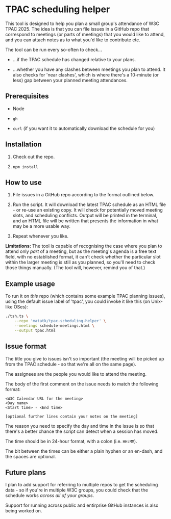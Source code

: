 # TPAC scheduling helper

This tool is designed to help you plan a small group's attendance of W3C TPAC 2025. The idea is that you can file issues in a GitHub repo that correspond to meetings (or parts of meetings) that you would like to attend, and you can attach notes as to what you'd like to contribute etc.

The tool can be run every so-often to check...

* ...if the TPAC schedule has changed relative to your plans.

* ...whether you have any clashes between meetings you plan to attend. It also checks for 'near clashes', which is where there's a 10-minute (or less) gap between your planned meeting attendances.

## Prerequisites

* Node

* `gh`

* `curl` (if you want it to automatically download the schedule for you)

## Installation

1. Check out the repo.

2. `npm install`

## How to use

1. File issues in a GitHub repo according to the format outlined below.

2. Run the script. It will download the latest TPAC schedule as an HTML file - or re-use an existing copy. It will check for potentially moved meeting slots, and scheduling conflicts. Output will be printed in the terminal, and an HTML file will be written that presents the information in what may be a more usable way.

3. Repeat whenever you like.

**Limitations:** The tool is capable of recognising the case where you plan to attend only _part_ of a meeting, but as the meeting's agenda is a free text field, with no established format, it can't check whether the particular slot within the larger meeting is still as you planned, so you'll need to check those things manually. (The tool will, however, remind you of that.)

## Example usage

To run it on _this_ repo (which contains some example TPAC planning issues), using the default issue label of 'tpac', you could invoke it like this (on Unix-like OSes):

```sh
./tsh.ts \
	--repo 'matatk/tpac-scheduling-helper' \
	--meetings schedule-meetings.html \
	--output tpac.html
```

## Issue format

The title you give to issues isn't so important (the meeting will be picked up from the TPAC schedule - so that we're all on the same page).

The assignees are the people you would like to attend the meeting.

The body of the first comment on the issue needs to match the following format:

```
<W3C Calendar URL for the meeting>
<Day name>
<Start time> - <End time>

[optional further lines contain your notes on the meeting]
```

The reason you need to specify the day and time in the issue is so that there's a better chance the script can detect when a session has moved.

The time should be in 24-hour format, with a colon (i.e. `HH:MM`).

The bit between the times can be either a plain hyphen or an en-dash, and the spaces are optional.

## Future plans

I plan to add support for referring to multiple repos to get the scheduling data - so if you're in multiple W3C groups, you could check that the schedule works _across all of your groups_.

Support for running across public and entirprise GitHub instances is also being worked on.
